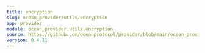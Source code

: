 ```yaml
---
title: encryption
slug: ocean_provider/utils/encryption
app: provider
module: ocean_provider.utils.encryption
source: https://github.com/oceanprotocol/provider/blob/main/ocean_provider/utils/encryption.py
version: 0.4.11
---
```

